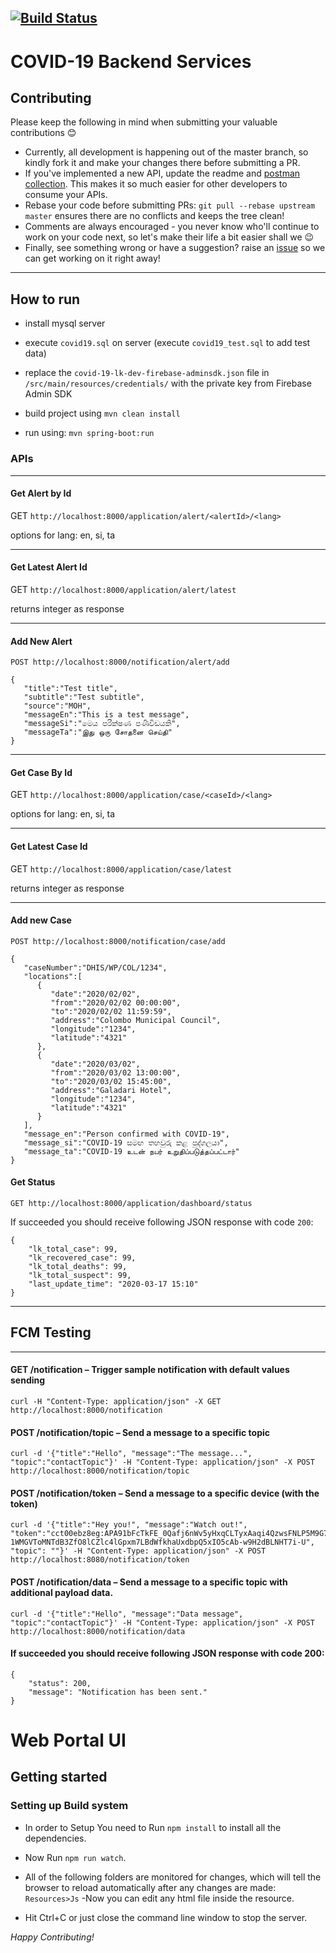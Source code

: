 [![Build Status](https://travis-ci.org/azhamn/COVID-19.svg?branch=master)](https://travis-ci.org/azhamn/COVID-19)
----
# COVID-19 Backend Services

## Contributing
Please keep the following in mind when submitting your valuable contributions 😊
- Currently, all development is happening out of the master branch, so kindly fork it and make your changes there before submitting a PR.
- If you've implemented a new API, update the readme and [postman collection](../master/postman/COVID-19.postman_collection.json). This makes it so much easier for other developers to consume your APIs.
- Rebase your code before submitting PRs: `git pull --rebase upstream master` ensures there are no conflicts and keeps the tree clean!
- Comments are always encouraged - you never know who'll continue to work on your code next, so let's make their life a bit easier shall we 😉
- Finally, see something wrong or have a suggestion? raise an [issue](https://github.com/azhamn/COVID-19/issues) so we can get working on it right away!

----

## How to run
- install mysql server
- execute `covid19.sql` on server (execute `covid19_test.sql` to add test data)
 
- replace the `covid-19-lk-dev-firebase-adminsdk.json` file in `/src/main/resources/credentials/` with the private key from Firebase Admin SDK

- build project using `mvn clean install`
- run using: `mvn spring-boot:run`

### APIs 
----
#### Get Alert by Id

GET ``http://localhost:8000/application/alert/<alertId>/<lang>``

options for lang: en, si, ta

----
#### Get Latest Alert Id
GET ``http://localhost:8000/application/alert/latest``

returns integer as response

----
#### Add New Alert

```
POST http://localhost:8000/notification/alert/add 

{
   "title":"Test title",
   "subtitle":"Test subtitle",
   "source":"MOH",
   "messageEn":"This is a test message",
   "messageSi":"මෙය පරීක්ෂණ පණිවිඩයකි",
   "messageTa":"இது ஒரு சோதனை செய்தி"
}
```

----
#### Get Case By Id

GET ``http://localhost:8000/application/case/<caseId>/<lang>``

options for lang: en, si, ta

----
#### Get Latest Case Id
GET ``http://localhost:8000/application/case/latest``

returns integer as response

----
#### Add new Case
```
POST http://localhost:8000/notification/case/add

{
   "caseNumber":"DHIS/WP/COL/1234",
   "locations":[
      {
         "date":"2020/02/02",
         "from":"2020/02/02 00:00:00",
         "to":"2020/02/02 11:59:59",
         "address":"Colombo Municipal Council",
         "longitude":"1234",
         "latitude":"4321"
      },
      {
         "date":"2020/03/02",
         "from":"2020/03/02 13:00:00",
         "to":"2020/03/02 15:45:00",
         "address":"Galadari Hotel",
         "longitude":"1234",
         "latitude":"4321"
      }
   ],
   "message_en":"Person confirmed with COVID-19",
   "message_si":"COVID-19 සමඟ තහවුරු කළ පුද්ගලයා",
   "message_ta":"COVID-19 உடன் நபர் உறுதிப்படுத்தப்பட்டார்"
}
```

#### Get Status

```
GET http://localhost:8000/application/dashboard/status
```

If succeeded you should receive following JSON response with code `200`:

```
{
    "lk_total_case": 99,
    "lk_recovered_case": 99,
    "lk_total_deaths": 99,
    "lk_total_suspect": 99,
    "last_update_time": "2020-03-17 15:10"
}
```
---

## FCM Testing

---
 #### GET /notification – Trigger sample notification with default values sending 
```
curl -H "Content-Type: application/json" -X GET http://localhost:8000/notification
```

#### POST /notification/topic – Send a message to a specific topic

```
curl -d '{"title":"Hello", "message":"The message...", "topic":"contactTopic"}' -H "Content-Type: application/json" -X POST http://localhost:8000/notification/topic
```

#### POST /notification/token – Send a message to a specific device (with the token)

```
curl -d '{"title":"Hey you!", "message":"Watch out!", "token":"cct00ebz8eg:APA91bFcTkFE_0Qafj6nWv5yHxqCLTyxAaqi4QzwsFNLP5M9G78X8Z5UMZTW004q1PUux63Ut-1WMGVToMNTdB3ZfO8lCZlc4lGpxm7LBdWfkhaUxdbpQ5xIO5cAb-w9H2dBLNHT7i-U", "topic": ""}' -H "Content-Type: application/json" -X POST http://localhost:8080/notification/token
```

#### POST /notification/data – Send a message to a specific topic with additional payload data.

```
curl -d '{"title":"Hello", "message":"Data message", "topic":"contactTopic"}' -H "Content-Type: application/json" -X POST http://localhost:8000/notification/data
```

 #### If succeeded you should receive following JSON response with code 200:

```
{
    "status": 200,
    "message": "Notification has been sent."
}
```


# Web Portal UI

## Getting started

### Setting up Build system
- In order to Setup You need to Run `npm install` to install all the dependencies. 
- Now Run `npm run watch`.
- All of the following folders are monitored for changes, which will tell the browser to reload automatically after any changes are made:
`Resources>Js`
-Now you can edit any html file inside the resource.

- Hit Ctrl+C or just close the command line window to stop the server.

_Happy Contributing!_
